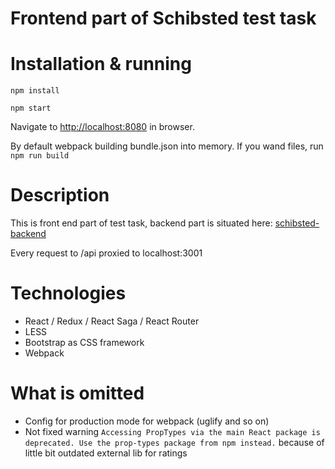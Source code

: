 # Frontend part of Schibsted test task

# Installation & running

`npm install`

`npm start`

Navigate to [http://localhost:8080](http://localhost:8080) in browser.

By default webpack building bundle.json into memory. If you wand files, run `npm run build`

# Description

This is front end part of test task, backend part is situated here: [schibsted-backend](https://github.com/PunxNotDead/schibsted-backend)

Every request to /api proxied to localhost:3001

# Technologies

* React / Redux / React Saga / React Router
* LESS
* Bootstrap as CSS framework
* Webpack

# What is omitted

* Config for production mode for webpack (uglify and so on)
* Not fixed warning `Accessing PropTypes via the main React package is deprecated. Use the prop-types package from npm instead.` because of little bit outdated external lib for ratings